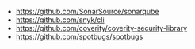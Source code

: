 - https://github.com/SonarSource/sonarqube
- https://github.com/snyk/cli
- https://github.com/coverity/coverity-security-library
- https://github.com/spotbugs/spotbugs
